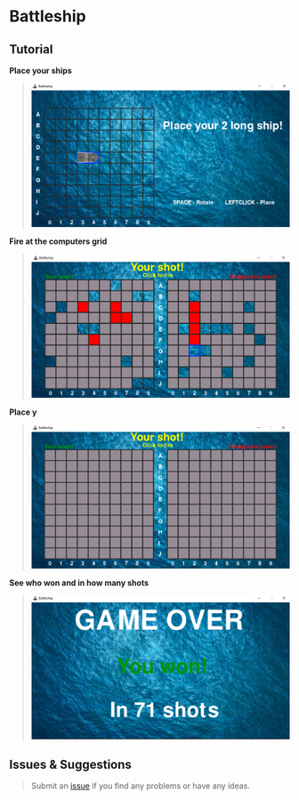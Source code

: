 # Battleship

## Tutorial
**Place your ships**
> ![place](assets/place_ships.png)

**Fire at the computers grid**
> ![place](assets/game.png)

**Place y**
> ![place](assets/fire.png)

**See who won and in how many shots**
> ![place](assets/end_screen.png)

## Issues & Suggestions
> Submit an [issue](https://github.com/LucasJWilliams/Battleship/issues) if you find any problems or have any ideas.
